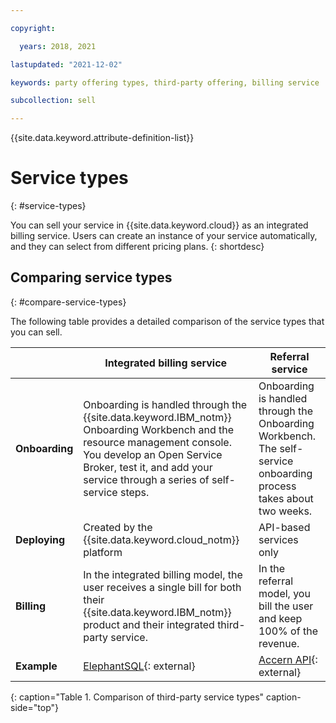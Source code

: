 ```yaml
---

copyright:

  years: 2018, 2021

lastupdated: "2021-12-02"

keywords: party offering types, third-party offering, billing service

subcollection: sell

---
```


{{site.data.keyword.attribute-definition-list}}

# Service types
{: #service-types}

You can sell your service in {{site.data.keyword.cloud}} as an integrated billing service. Users can create an instance of your service automatically, and they can select from different pricing plans. 
{: shortdesc}


## Comparing service types
{: #compare-service-types}

The following table provides a detailed comparison of the service types that you can sell.

|                | Integrated billing service | Referral service | 
|----------------|----------------------------|------------------|
| **Onboarding** | Onboarding is handled through the {{site.data.keyword.IBM_notm}} Onboarding Workbench and the resource management console. You develop an Open Service Broker, test it, and add your service through a series of self-service steps. | Onboarding is handled through the Onboarding Workbench. The self-service onboarding process takes about two weeks. | 
| **Deploying**  | Created by the {{site.data.keyword.cloud_notm}} platform | API-based services only | 
| **Billing**    |  In the integrated billing model, the user receives a single bill for both their {{site.data.keyword.IBM_notm}} product and their integrated third-party service. | In the referral model, you bill the user and keep 100% of the revenue.  | 
| **Example**    | [ElephantSQL](/catalog/services/elephantsql){: external} | [Accern API](/catalog/services/accern-api){: external} | 
{: caption="Table 1. Comparison of third-party service types" caption-side="top"}
